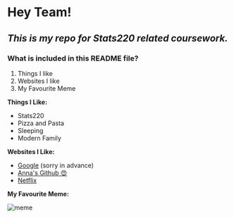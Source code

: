 # Hey Team!
## *This is my repo for Stats220 related coursework.*

### What is included in this README file?
1. Things I like
2. Websites I like
3. My Favourite Meme

**Things I Like:**
* Stats220
* Pizza and Pasta
* Sleeping
* Modern Family

**Websites I Like:**
* [Google](https://rickroll.it/rickroll.mp4) \(sorry in advance)
* [Anna's Github 😍](https://github.com/annafergusson)
* [Netflix](https://www.netflix.com/nz/)

**My Favourite Meme:**

![meme](https://web.stat.tamu.edu/~scottcrawford/other/teachingmemes/i-love-statistics_grumpy-cat.jpg)
